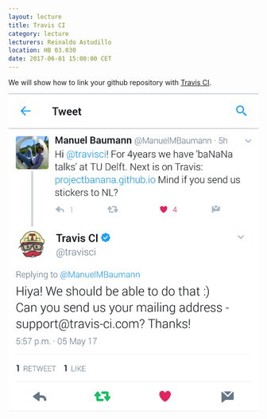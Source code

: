 ```yaml
---
layout: lecture
title: Travis CI
category: lecture
lecturers: Reinaldo Astudillo 
location: HB 03.030
date: 2017-06-01 15:00:00 CET
---
```


We will show how to link your github repository with [Travis CI].

![travis](/images/Screenshot_20170505-175818.png)

[Travis CI]: https://travis-ci.org/
